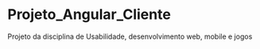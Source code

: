# Projeto_Angular_Cliente
Projeto da disciplina de Usabilidade, desenvolvimento web, mobile e jogos
